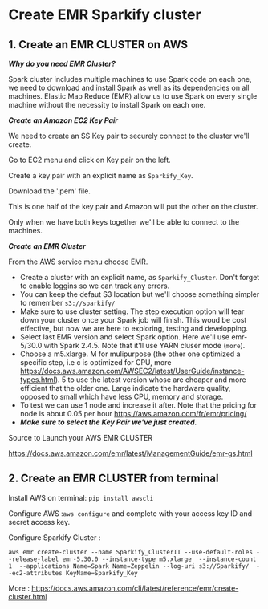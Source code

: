 # Create EMR Sparkify cluster

## 1. Create an EMR CLUSTER on AWS

***Why do you need EMR Cluster?***

Spark cluster includes multiple machines to use Spark code on each one, we need to download and install Spark as well as its dependencies on all machines. Elastic Map Reduce (EMR) allow us to use Spark on every single machine without the necessity to install Spark on each one.

***Create an Amazon EC2 Key Pair***

We need to create an SS Key pair to securely connect to the cluster we'll create.

Go to EC2 menu and click on Key pair on the left.

Create a key pair with an explicit name as ```Sparkify_Key```.

Download the '.pem' file.

This is one half of the key pair and Amazon will put the other on the cluster.

Only when we have both keys together we'll be able to connect to the machines.

***Create an EMR Cluster***

From the AWS service menu choose EMR.

- Create a cluster with an explicit name, as ```Sparkify_Cluster```. Don't forget to enable loggins so we can track any errors.
- You can keep the defaut S3 location but we'll choose something simpler to remember ```s3://sparkify/```
- Make sure to use cluster setting. The step execution option will tear down your cluster once your Spark job will finish. This woud be cost effective, but now we are here to exploring, testing and developping.
- Select last EMR version and select Spark option. Here we'll use emr-5/30.0 with Spark 2.4.5. Note that it'll use YARN cluser mode (```more```). 
- Choose a m5.xlarge. M for mulipurpose (the other one optimized a specific step, i.e c is optimized for CPU, more https://docs.aws.amazon.com/AWSEC2/latest/UserGuide/instance-types.html). 5 to use the latest version whose are cheaper and more efficient that the older one. Large indicate the hardware quality, opposed to small which have less CPU, memory and storage. 
- To test we can use 1 node and increase it after. Note that the pricing for node is about 0.05 per hour https://aws.amazon.com/fr/emr/pricing/
- ***Make sure to select the Key Pair we've just created.***

Source to Launch your AWS EMR CLUSTER

https://docs.aws.amazon.com/emr/latest/ManagementGuide/emr-gs.html

## 2. Create an EMR CLUSTER from terminal

Install AWS on terminal: ```pip install awscli```

Configure AWS :```aws configure``` and complete with your access key ID and secret access key.

Configure Sparkify Cluster :
```
aws emr create-cluster --name Sparkify_ClusterII --use-default-roles --release-label emr-5.30.0 --instance-type m5.xlarge  --instance-count 1  --applications Name=Spark Name=Zeppelin --log-uri s3://Sparkify/  --ec2-attributes KeyName=Sparkify_Key
```

More : https://docs.aws.amazon.com/cli/latest/reference/emr/create-cluster.html

